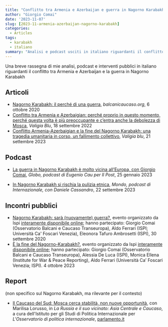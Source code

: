 ```yaml
---
title: "Conflitto tra Armenia e Azerbaijan e guerra in Nagorno Karabakh"
author: "Giorgio Comai"
date: '2023-11-07'
slug: [2023-11-armenia-azerbaijan-nagorno-karabakh]
categories:
  - Articles
tags:
  - karabakh
  - italiano
summary: "Analisi e podcast usciti in italiano riguardanti il conflitto tra Armenia e Azerbaijan e la guerra in Nagorno Karabakh"
---
```


Una breve rassegna di mie analisi, podcast e interventi pubblici in italiano riguardanti il conflitto tra Armenia e Azerbaijan e la guerra in Nagorno Karabakh

## Articoli

- [Nagorno Karabakh: il perché di una guerra](https://www.balcanicaucaso.org/aree/Nagorno-Karabakh/Nagorno-Karabakh-il-perche-di-una-guerra-205383), *balcanicaucaso.org*, 6 ottobre 2020
- [Conflitto tra Armenia e Azerbaigian: perché proprio in questo momento, perché questa volta è più preoccupante e c’entra anche la debolezza di Mosca](https://www.valigiablu.it/armenia-azerbaigian-guerra/), *Valigia Blu*, 18 settembre 2022
- [Conflitto Armenia-Azerbaigian e la fine del Nagorno Karabakh: una tragedia umanitaria in corso, un fallimento collettivo](https://www.valigiablu.it/armenia-azerbaigian-nagorno-karabakh-conflitto/), *Valigia blu*, 21 settembre 2023

## Podcast

- [La guerra in Nagorno Karabakh è molto vicina all’Europa, con Giorgio Comai](https://www.ilpost.it/episodes/la-guerra-in-nagorno-karabakh-e-molto-vicina-alleuropa-con-giorgio-comai/), *Globo, podcast di Eugenio Cau per Il Post*, 25 gennaio 2023

- [In Nagorno Karabakh si rischia la pulizia etnica](https://www.spreaker.com/user/14636843/ilmondo220923), *Mondo, podcast di Internazionale, con Daniele Cassandro*, 22 settembre 2023

## Incontri pubblici

- [Nagorno Karabakh: sarà (nuovamente) guerra?](https://www.youtube.com/watch?v=DEbrdGZdIFU), evento organizzato da Ispi [interamente disponibile online](https://www.youtube.com/watch?v=DEbrdGZdIFU); hanno partecipato: Giorgio Comai (Osservatorio Balcani e Caucaso Transeuropa), Aldo Ferrari (ISPI; Università Ca' Foscari Venezia), Eleonora Tafuro Ambrosetti (ISPI), 30 settembre 2020
- [È la fine del Nagorno-Karabakh?](https://www.ispionline.it/it/pubblicazione/e-la-fine-del-nagorno-karabakh-146468), evento organizzato da Ispi [interamente disponibile online](https://www.youtube.com/watch?v=q0_08A5PaPM); hanno partecipato: Giorgio Comai (Osservatorio Balcani e Caucaso Transeuropa), Alessia De Luca (ISPI), Monica Ellena (Institute for War & Peace Reporting), Aldo Ferrari (Università Ca’ Foscari Venezia; ISPI). 4 ottobre 2023

## Report

(non specifico sul Nagorno Karabakh, ma rilevante per il contesto)

- [Il Caucaso del Sud: Mosca cerca stabilità, non nuove opportunità](https://www.parlamento.it/application/xmanager/projects/parlamento/file/repository/affariinternazionali/osservatorio/approfondimenti/PI00192App.pdf), con Marilisa Lorusso, in *La Russia e il suo vicinato: Asia Centrale e Caucaso*, a cura dell'Istituto per gli Studi di Politica Internazionale per *L'Osservatorio di politica internazionale*, [parlamento.it](https://www.parlamento.it/application/xmanager/projects/parlamento/file/repository/affariinternazionali/osservatorio/approfondimenti/PI00192App.pdf)

